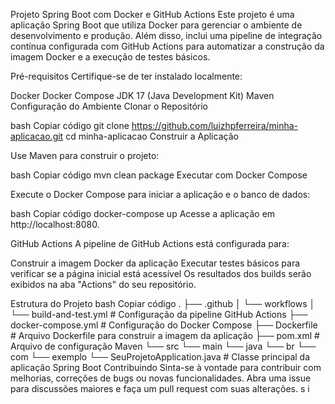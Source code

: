 Projeto Spring Boot com Docker e GitHub Actions
Este projeto é uma aplicação Spring Boot que utiliza Docker para gerenciar o ambiente de desenvolvimento e produção. Além disso, inclui uma pipeline de integração contínua configurada com GitHub Actions para automatizar a construção da imagem Docker e a execução de testes básicos.

Pré-requisitos
Certifique-se de ter instalado localmente:

Docker
Docker Compose
JDK 17 (Java Development Kit)
Maven
Configuração do Ambiente
Clonar o Repositório

bash
Copiar código
git clone https://github.com/luizhpferreira/minha-aplicacao.git
cd minha-aplicacao
Construir a Aplicação

Use Maven para construir o projeto:

bash
Copiar código
mvn clean package
Executar com Docker Compose

Execute o Docker Compose para iniciar a aplicação e o banco de dados:

bash
Copiar código
docker-compose up
Acesse a aplicação em http://localhost:8080.

GitHub Actions
A pipeline de GitHub Actions está configurada para:

Construir a imagem Docker da aplicação
Executar testes básicos para verificar se a página inicial está acessível
Os resultados dos builds serão exibidos na aba "Actions" do seu repositório.

Estrutura do Projeto
bash
Copiar código
.
├── .github
│   └── workflows
│       └── build-and-test.yml   # Configuração da pipeline GitHub Actions
├── docker-compose.yml          # Configuração do Docker Compose
├── Dockerfile                  # Arquivo Dockerfile para construir a imagem da aplicação
├── pom.xml                     # Arquivo de configuração Maven
└── src
    └── main
        └── java
            └── br
                └── com
                    └── exemplo
                        └── SeuProjetoApplication.java  # Classe principal da aplicação Spring Boot
Contribuindo
Sinta-se à vontade para contribuir com melhorias, correções de bugs ou novas funcionalidades. Abra uma issue para discussões maiores e faça um pull request com suas alterações.
s
i
